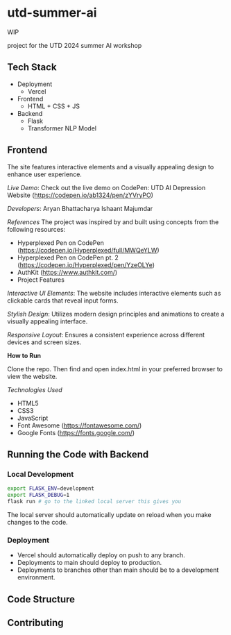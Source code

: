 # utd-summer-ai

WIP

project for the UTD 2024 summer AI workshop

## Tech Stack
* Deployment
  * Vercel
* Frontend
  * HTML + CSS + JS
* Backend
  * Flask
  * Transformer NLP Model

## Frontend

The site features interactive elements and a visually appealing design to enhance user experience.

*Live Demo*:
Check out the live demo on CodePen: UTD AI Depression Website (https://codepen.io/ab1324/pen/zYVryPO)

*Developers*:
Aryan Bhattacharya
Ishaant Majumdar

*References*
The project was inspired by and built using concepts from the following resources:

 * Hyperplexed Pen on CodePen (https://codepen.io/Hyperplexed/full/MWQeYLW)
 * Hyperplexed Pen on CodePen pt. 2 (https://codepen.io/Hyperplexed/pen/YzeOLYe)
 * AuthKit (https://www.authkit.com/)
 * Project Features

*Interactive UI Elements*: The website includes interactive elements such as clickable cards that reveal input forms.

*Stylish Design*: Utilizes modern design principles and animations to create a visually appealing interface.

*Responsive Layout*: Ensures a consistent experience across different devices and screen sizes.

**How to Run**

Clone the repo. Then find and open index.html in your preferred browser to view the website.

*Technologies Used*
* HTML5
* CSS3
* JavaScript
* Font Awesome (https://fontawesome.com/)
* Google Fonts (https://fonts.google.com/)

## Running the Code with Backend

### Local Development
```bash
export FLASK_ENV=development
export FLASK_DEBUG=1
flask run # go to the linked local server this gives you
```
The local server should automatically update on reload when you make changes to the code.

### Deployment
* Vercel should automatically deploy on push to any branch. 
* Deployments to main should deploy to production.
* Deployments to branches other than main should be to a development environment.

## Code Structure

## Contributing

